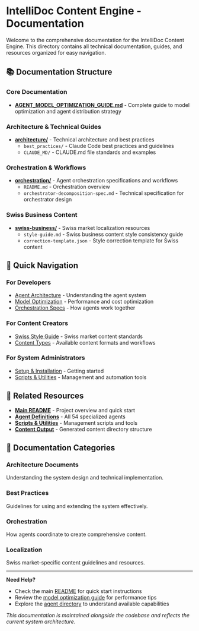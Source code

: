 # IntelliDoc Content Engine - Documentation

Welcome to the comprehensive documentation for the IntelliDoc Content Engine. This directory contains all technical documentation, guides, and resources organized for easy navigation.

## 📚 Documentation Structure

### Core Documentation
- **[AGENT_MODEL_OPTIMIZATION_GUIDE.md](./AGENT_MODEL_OPTIMIZATION_GUIDE.md)** - Complete guide to model optimization and agent distribution strategy

### Architecture & Technical Guides
- **[architecture/](./architecture/)** - Technical architecture and best practices
  - `best_practices/` - Claude Code best practices and guidelines
  - `CLAUDE_MD/` - CLAUDE.md file standards and examples

### Orchestration & Workflows
- **[orchestration/](./orchestration/)** - Agent orchestration specifications and workflows
  - `README.md` - Orchestration overview
  - `orchestrator-decomposition-spec.md` - Technical specification for orchestrator design

### Swiss Business Content
- **[swiss-business/](./swiss-business/)** - Swiss market localization resources
  - `style-guide.md` - Swiss business content style consistency guide
  - `correction-template.json` - Style correction template for Swiss content

## 🚀 Quick Navigation

### For Developers
- [Agent Architecture](./architecture/best_practices/) - Understanding the agent system
- [Model Optimization](./AGENT_MODEL_OPTIMIZATION_GUIDE.md) - Performance and cost optimization
- [Orchestration Specs](./orchestration/) - How agents work together

### For Content Creators
- [Swiss Style Guide](./swiss-business/style-guide.md) - Swiss market content standards
- [Content Types](../README.md#content-type-workflows) - Available content formats and workflows

### For System Administrators
- [Setup & Installation](../README.md#quick-start) - Getting started
- [Scripts & Utilities](../scripts/) - Management and automation tools

## 🔗 Related Resources

- **[Main README](../README.md)** - Project overview and quick start
- **[Agent Definitions](../agents/)** - All 54 specialized agents
- **[Scripts & Utilities](../scripts/)** - Management scripts and tools
- **[Content Output](../content/)** - Generated content directory structure

## 📖 Documentation Categories

### Architecture Documents
Understanding the system design and technical implementation.

### Best Practices
Guidelines for using and extending the system effectively.

### Orchestration
How agents coordinate to create comprehensive content.

### Localization
Swiss market-specific content guidelines and resources.

---

**Need Help?**
- Check the main [README](../README.md) for quick start instructions
- Review the [model optimization guide](./AGENT_MODEL_OPTIMIZATION_GUIDE.md) for performance tips
- Explore the [agent directory](../agents/) to understand available capabilities

*This documentation is maintained alongside the codebase and reflects the current system architecture.*